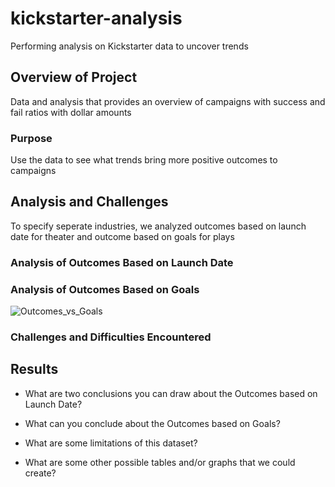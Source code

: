 # kickstarter-analysis
Performing analysis on Kickstarter data to uncover trends

## Overview of Project
Data and analysis that provides an overview of campaigns with success and fail ratios with dollar amounts

### Purpose
Use the data to see what trends bring more positive outcomes to campaigns

## Analysis and Challenges
To specify seperate industries, we analyzed outcomes based on launch date for theater and outcome based on goals for plays

### Analysis of Outcomes Based on Launch Date

### Analysis of Outcomes Based on Goals
![Outcomes_vs_Goals](https://user-images.githubusercontent.com/28042169/148670363-26b891fd-1c2d-484f-a879-61eb8d69d6ac.png)

### Challenges and Difficulties Encountered

## Results

- What are two conclusions you can draw about the Outcomes based on Launch Date?

- What can you conclude about the Outcomes based on Goals?

- What are some limitations of this dataset?

- What are some other possible tables and/or graphs that we could create?
